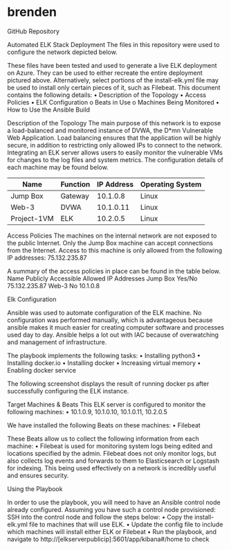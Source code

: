 # brenden
GitHub Repository


Automated ELK Stack Deployment
The files in this repository were used to configure the network depicted below.
 
These files have been tested and used to generate a live ELK deployment on Azure. They can be used to either recreate the entire deployment pictured above. Alternatively, select portions of the install-elk.yml file may be used to install only certain pieces of it, such as Filebeat.
This document contains the following details:
•	Description of the Topology
•	Access Policies
•	ELK Configuration 
o	Beats in Use
o	Machines Being Monitored
•	How to Use the Ansible Build

Description of the Topology
The main purpose of this network is to expose a load-balanced and monitored instance of DVWA, the D*mn Vulnerable Web Application.
Load balancing ensures that the application will be highly secure, in addition to restricting only allowed IPs to connect to the network.
Integrating an ELK server allows users to easily monitor the vulnerable VMs for changes to the log files and system metrics.
The configuration details of each machine may be found below. 

| Name        | Function | IP Address | Operating System |
|--------------|----------|------------|------------------|
| Jump Box    | Gateway  | 10.1.0.8   | Linux            |
| Web-3       | DVWA     | 10.1.0.11  | Linux            |
| Project-1VM | ELK      | 10.2.0.5   | Linux            |

Access Policies
The machines on the internal network are not exposed to the public Internet.
Only the Jump Box machine can accept connections from the Internet. Access to this machine is only allowed from the following IP addresses: 75.132.235.87
 
 
A summary of the access policies in place can be found in the table below.
Name	Publicly Accessible	Allowed IP Addresses
Jump Box	Yes/No	75.132.235.87
Web-3	No	10.1.0.8
	
	
Elk Configuration

Ansible was used to automate configuration of the ELK machine. No configuration was performed manually, which is advantageous because ansible makes it much easier for creating computer software and processes used day to day. Ansible helps a lot out with IAC because of overwatching and management of infrastructure.

The playbook implements the following tasks:
•	Installing python3
•	Installing docker.io
•	Installing docker
•	Increasing virtual memory
•	Enabling docker service

The following screenshot displays the result of running docker ps after successfully configuring the ELK instance.
  
Target Machines & Beats
This ELK server is configured to monitor the following machines:
•	10.1.0.9, 10.1.0.10, 10.1.0.11, 10.2.0.5

We have installed the following Beats on these machines:
•	Filebeat
 
 
These Beats allow us to collect the following information from each machine:
•	Filebeat is used for monitoring system logs being edited and locations specified by the admin. Filebeat does not only monitor logs, but also collects log events and             forwards to them to Elasticsearch or Logstash for indexing. This being used effectively on a network is incredibly useful and ensures security.

Using the Playbook

In order to use the playbook, you will need to have an Ansible control node already configured. Assuming you have such a control node provisioned:
SSH into the control node and follow the steps below:
•	Copy the install-elk.yml file to machines that will use ELK.
•	Update the config file to include which machines will install either ELK or Filebeat
•	Run the playbook, and navigate to http://[elkserverpublicip]:5601/app/kibana#/home to check 
